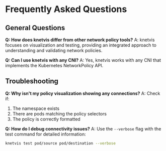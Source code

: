 # Frequently Asked Questions

## General Questions

**Q: How does knetvis differ from other network policy tools?**
A: knetvis focuses on visualization and testing, providing an integrated approach to understanding and validating network policies.

**Q: Can I use knetvis with any CNI?**
A: Yes, knetvis works with any CNI that implements the Kubernetes NetworkPolicy API.

## Troubleshooting

**Q: Why isn't my policy visualization showing any connections?**
A: Check if:
1. The namespace exists
2. There are pods matching the policy selectors
3. The policy is correctly formatted

**Q: How do I debug connectivity issues?**
A: Use the `--verbose` flag with the test command for detailed information:
```bash
knetvis test pod/source pod/destination --verbose
```